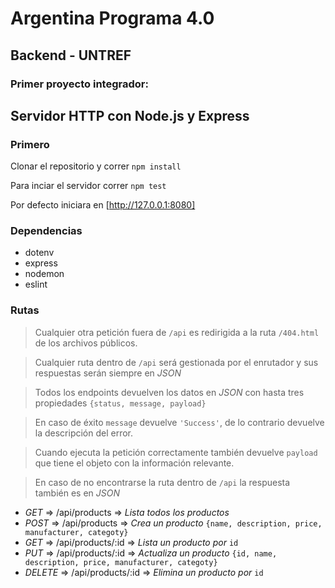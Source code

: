 # Argentina Programa 4.0
## Backend - UNTREF

### Primer proyecto integrador:
**Servidor HTTP con Node.js y Express**
---

### Primero
Clonar el repositorio y correr `npm install`

Para inciar el servidor correr `npm test`

Por defecto iniciara en [http://127.0.0.1:8080]

### Dependencias
- dotenv
- express
- nodemon
- eslint

### Rutas

> Cualquier otra petición fuera de `/api` es redirigida a la ruta `/404.html` de los archivos públicos.

> Cualquier ruta dentro de `/api` será gestionada por el enrutador y sus respuestas serán siempre en *JSON*

> Todos los endpoints devuelven los datos en *JSON* con hasta tres propiedades `{status, message, payload}`

> En caso de éxito `message` devuelve `'Success'`, de lo contrario devuelve la descripción del error.

> Cuando ejecuta la petición correctamente también devuelve `payload` que tiene el objeto con la información relevante.

> En caso de no encontrarse la ruta dentro de `/api` la respuesta también es en *JSON*

- *GET* => /api/products => *Lista todos los productos*
- *POST* => /api/products => *Crea un producto* `{name, description, price, manufacturer, categoty}`
- *GET* => /api/products/:id => *Lista un producto por* `id`
- *PUT* => /api/products/:id => *Actualiza un producto* `{id, name, description, price, manufacturer, categoty}`
- *DELETE* => /api/products/:id => *Elimina un producto por* `id`